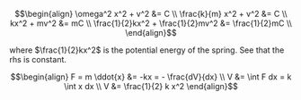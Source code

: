 
$$\begin{align}
\omega^2 x^2 + v^2 &= C \\
\frac{k}{m} x^2 + v^2 &= C \\
kx^2 + mv^2 &= mC \\
\frac{1}{2}kx^2 + \frac{1}{2}mv^2 &= \frac{1}{2}mC \\
\end{align}$$

where $\frac{1}{2}kx^2$ is the potential energy of the spring.  See that the rhs is constant.

$$\begin{align}
F = m \ddot{x} &= -kx = - \frac{dV}{dx} \\
V &= \int F dx = k \int x dx \\
V &= \frac{1}{2} k x^2
\end{align}$$